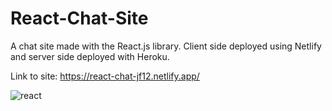 # React-Chat-Site
A chat site made with the React.js library. Client side deployed using Netlify and server side deployed with Heroku.

Link to site: https://react-chat-jf12.netlify.app/


![react](https://user-images.githubusercontent.com/61069716/166392668-000eed0e-54b7-4ae6-bfb0-0d38b06c6ff7.png)
